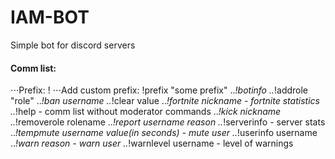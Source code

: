 # IAM-BOT
Simple bot for discord servers

#### Comm list:

⋅⋅⋅Prefix: !
⋅⋅⋅Add custom prefix: !prefix "some prefix"
..*!botinfo
..*!addrole "role"
..*!ban username
..*!clear value
..*!fortnite nickname - fortnite statistics
..*!help - comm list without moderator commands
..*!kick nickname
..*!removerole rolename
..*!report username reason
..*!serverinfo - server stats
..*!tempmute username value(in seconds) - mute user
..*!userinfo username
..*!warn reason - warn user
..*!warnlevel username - level of warnings
